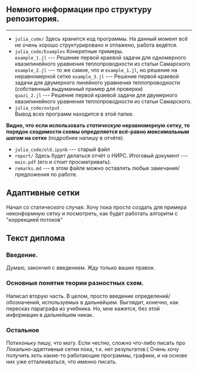 ## Немного информации про структуру репозитория.

---

- `julia_code/`
Здесь хранится код программы. На данный момент всё не очень хорошо структурировано и отлажено, работа ведётся.
- `julia_code/Examples`
Конкретные примеры.  
`example_1.jl` --- Решение первой краевой задачи для одномерного квазилинейного уравнения теплопроводности из статьи Самарского  
`example_2.jl` --- то же самое, что и `example_1.jl`, но решение на неравномерной сетке
`example_3.jl` --- Решение первой краевой задачи для двумерного линейного уравнения теплопроводности (собственный выдуманный пример для проверки)  
`quazi_2.jl` --- Решение первой краевой задачи для двумерного квазилинейного уравнения теплопроводности из статьи Самарского.
- `julia_code/output`  
Вывод всех программ находится в этой папке.


**Видно, что если использовать _статическую_ неравномерную сетку, то порядок сходимости схемы определяется всё-равно _максимальным шагом_ на сетке** (подробнее напишу в отчёте).
- `julia_code/old.ipynb` --- старый файл
- `report/`
Здесь будет делаться отчёт о НИРС. Итоговый документ --- `main.pdf` (его и стоит просматривать).  
- `remarks.md` --- в этом файле можно оставлять любые замечания/предложения по работе.


## Адаптивные сетки
Начал со статического случая. Хочу пока просто создать для примера неконформную сетку и посмотреть, как будет работать алгоритм с "коррекцией потоков"


## Текст диплома
### Введение.
Думаю, закончил с введением. Жду только ваших правок.

### Основные понятия теории разностных схем.
Написал вторую часть. В целом, просто введение определений/обозначений, используемых в дальнейшем.
Выглядит, конечно, как пересказ параграфа из учебника. Но, мне кажется, без этой информации в дальнейшем никак.

### Остальное
Потихоньку пишу, что могу. Если честно, сложно что-либо писать про Локально-адаптивные сетки пока, т.к. нет результатов:( 
Очень хочу получить хоть какие-то работающие программы, графики, и на основе них уже отталкиваться, что именно писать.
